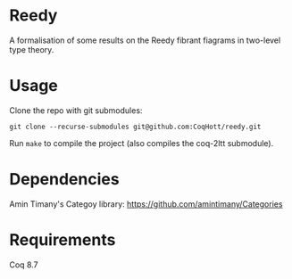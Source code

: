 # Reedy
A formalisation of some results on the Reedy fibrant fiagrams in two-level type theory.

# Usage

Clone the repo with git submodules:

`git clone --recurse-submodules git@github.com:CoqHott/reedy.git`

Run `make` to compile the project (also compiles the coq-2ltt submodule).

# Dependencies

Amin Timany's Categoy library: https://github.com/amintimany/Categories

# Requirements

Coq 8.7

